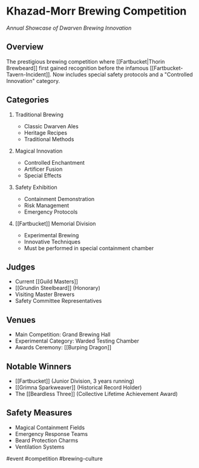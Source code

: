 # Khazad-Morr Brewing Competition
*Annual Showcase of Dwarven Brewing Innovation*

## Overview
The prestigious brewing competition where [[Fartbucket|Thorin Brewbeard]] first gained recognition before the infamous [[Fartbucket-Tavern-Incident]]. Now includes special safety protocols and a "Controlled Innovation" category.

## Categories
1. Traditional Brewing
   - Classic Dwarven Ales
   - Heritage Recipes
   - Traditional Methods

2. Magical Innovation
   - Controlled Enchantment
   - Artificer Fusion
   - Special Effects

3. Safety Exhibition
   - Containment Demonstration
   - Risk Management
   - Emergency Protocols

4. [[Fartbucket]] Memorial Division
   - Experimental Brewing
   - Innovative Techniques
   - Must be performed in special containment chamber

## Judges
- Current [[Guild Masters]]
- [[Grundin Steelbeard]] (Honorary)
- Visiting Master Brewers
- Safety Committee Representatives

## Venues
- Main Competition: Grand Brewing Hall
- Experimental Category: Warded Testing Chamber
- Awards Ceremony: [[Burping Dragon]]

## Notable Winners
- [[Fartbucket]] (Junior Division, 3 years running)
- [[Grimna Sparkweaver]] (Historical Record Holder)
- The [[Beardless Three]] (Collective Lifetime Achievement Award)

## Safety Measures
- Magical Containment Fields
- Emergency Response Teams
- Beard Protection Charms
- Ventilation Systems

#event #competition #brewing-culture